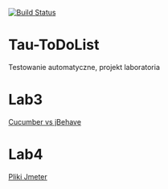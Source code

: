 

[![Build Status](https://travis-ci.org/GrzegorzFryger/Tau-ToDoList.svg?branch=master)](https://travis-ci.org/GrzegorzFryger/Tau-ToDoList)

# Tau-ToDoList
Testowanie automatyczne, projekt laboratoria 

# Lab3
[Cucumber vs jBehave](https://github.com/GrzegorzFryger/Tau-ToDoList/blob/master/src/test/java/bdd/Cucumber-vs-jBehave.md)

# Lab4
[Pliki Jmeter](https://github.com/GrzegorzFryger/Tau-ToDoList/tree/master/src/test/jmeter)
